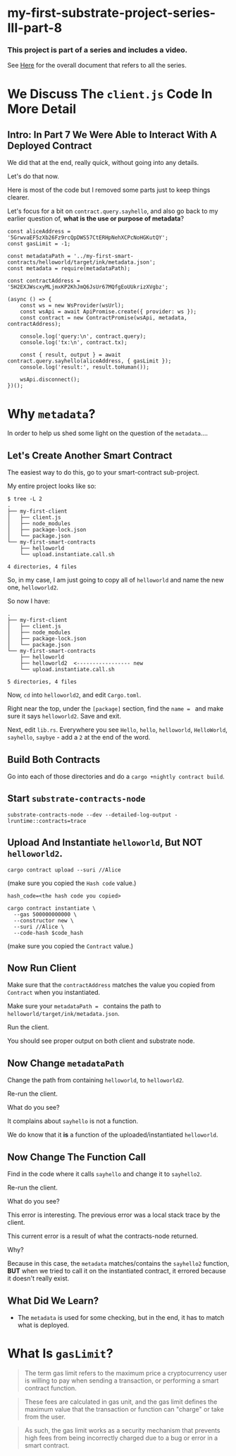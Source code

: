 # my-first-substrate-project-series-III-part-8

### This project is part of a series and includes a video.

See [Here](https://github.com/elicorrales/blockchain-tutorials/blob/main/README.md) for the overall document that
refers to all the series.  
  
# We Discuss The ```client.js``` Code In More Detail

## Intro: In Part 7 We Were Able to Interact With A Deployed Contract
We did that at the end, really quick, without going into any details.  
 
Let's do that now.  
  
Here is most of the code but I removed some parts just to keep things clearer.  
  
Let's focus for a bit on ```contract.query.sayhello```, and also go back to my earlier question of, **what is the use or purpose of metadata**?

```
const aliceAddress = '5GrwvaEF5zXb26Fz9rcQpDWS57CtERHpNehXCPcNoHGKutQY';
const gasLimit = -1;

const metadataPath = '../my-first-smart-contracts/helloworld/target/ink/metadata.json';
const metadata = require(metadataPath);

const contractAddress = '5H2EXJWscxyMLjmxKP2KhJmQ6JsUr67MQfgEoUUkrizXVgbz';

(async () => {
    const ws = new WsProvider(wsUrl);
    const wsApi = await ApiPromise.create({ provider: ws });
    const contract = new ContractPromise(wsApi, metadata, contractAddress);

    console.log('query:\n', contract.query);
    console.log('tx:\n', contract.tx);

    const { result, output } = await contract.query.sayhello(aliceAddress, { gasLimit });
    console.log('result:', result.toHuman());

    wsApi.disconnect();
})();
```
  
# Why ```metadata```?  
  
  
In order to help us shed some light on the question of the ```metadata```....
  

## Let's Create Another Smart Contract
  
The easiest way to do this, go to your smart-contract sub-project.  
  
My entire project looks like so: 
  
```
$ tree -L 2
.
├── my-first-client
│   ├── client.js
│   ├── node_modules
│   ├── package-lock.json
│   └── package.json
└── my-first-smart-contracts
    ├── helloworld
    └── upload.instantiate.call.sh

4 directories, 4 files
```
  
So, in my case, I am just going to copy all of ```helloworld``` and name the new one, ```helloworld2```.  
 
So now I have:  
  
```
.
├── my-first-client
│   ├── client.js
│   ├── node_modules
│   ├── package-lock.json
│   └── package.json
└── my-first-smart-contracts
    ├── helloworld
    ├── helloworld2  <----------------- new
    └── upload.instantiate.call.sh

5 directories, 4 files
```
  
Now, ```cd``` into ```helloworld2```, and edit ```Cargo.toml```.  
  
Right near the top, under the ```[package]``` section, find the ```name = ``` and make sure it says ```helloworld2```.  Save and exit.
 
Next, edit ```lib.rs```.   Everywhere you see ```Hello```, ```hello```, ```helloworld```, ```HelloWorld```, ```sayhello```, ```saybye``` - add a ```2``` at the end of the word.  
  

## Build Both Contracts

Go into each of those directories and do a ```cargo +nightly contract build```.  
  

## Start ```substrate-contracts-node```  
  
```
substrate-contracts-node --dev --detailed-log-output -lruntime::contracts=trace
```
  
## Upload And Instantiate ```helloworld```, But NOT ```helloworld2```.  
  
```
cargo contract upload --suri //Alice
```
  
(make sure you copied the ```Hash code``` value.)  
   
```
hash_code=<the hash code you copied>  
```
  
```
cargo contract instantiate \
  --gas 500000000000 \
  --constructor new \
  --suri //Alice \
  --code-hash $code_hash
```
  
(make sure you copied the ```Contract``` value.)  



## Now Run Client  
  
Make sure that the ```contractAddress``` matches the value you copied from ```Contract``` when you instantiated.  
  
Make sure your ```metadataPath = ``` contains the path to ```helloworld/target/ink/metadata.json```.
  
Run the client.  
  
You should see proper output on both client and substrate node.  
  
## Now Change ```metadataPath```
  
Change the path from containing ```helloworld```, to ```helloworld2```.  
  
Re-run the client.  
  
What do you see?  
  
It complains about ```sayhello``` is not a function.  
  
We do know that it **is** a function of the uploaded/instantiated ```helloworld```.
  
## Now Change The Function Call
  
Find in the code where it calls ```sayhello``` and change it to ```sayhello2```.  
  
Re-run the client.
  
What do you see?
  
This error is interesting.  The previous error was a local stack trace by the client.  
  
This current error is a result of what the contracts-node returned.  
  
Why?  
  
Because in this case, the ```metadata``` matches/contains the ```sayhello2``` function, **BUT** when we tried to call it on the instantiated contract, it errored because it doesn't really exist.  
  
  
## What Did We Learn?  
  
- The ```metadata``` is used for some checking, but in the end, it has to match what is deployed.


# What Is ```gasLimit```?  
  
> The term gas limit refers to the maximum price 
> a cryptocurrency user is willing to pay 
> when sending a transaction, 
> or performing a smart contract function.

> These fees are calculated in gas unit,
> and the gas limit defines the maximum value 
> that the transaction or function can "charge" 
> or take from the user.

> As such, the gas limit works as a security mechanism
> that prevents high fees from being incorrectly charged
> due to a bug or error in a smart contract.  
